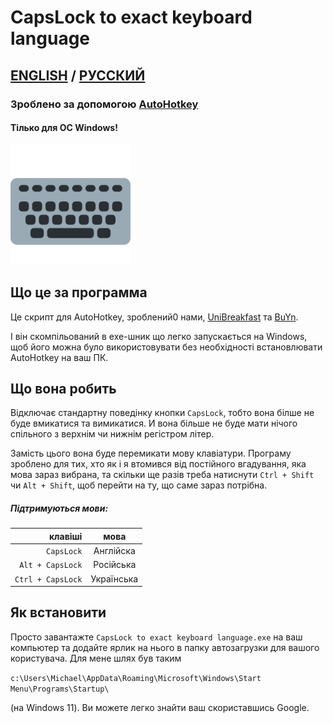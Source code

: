 # CapsLock to exact keyboard language
## [ENGLISH](https://github.com/UniBreakfast/capslock-to-exact-keyboard-language/blob/master/README.md) / [РУССКИЙ](https://github.com/UniBreakfast/capslock-to-exact-keyboard-language/blob/master/README.RU.md)
### Зроблено за допомогою [AutoHotkey](https://www.autohotkey.com/)
#### Тілько для ОС Windows!
![абстрактна клавіатура](https://github.com/UniBreakfast/capslock-to-exact-keyboard-language/blob/master/keyboard.png?raw=true)

## Що це за программа

Це скрипт для AutoHotkey, зроблений0 нами, [UniBreakfast](https://github.com/UniBreakfast) та [BuYn](https://github.com/Buyn).

І він скомпільований в exe-шник що легко запускається на Windows, щоб його можна було використовувати без необхідності встановлювати AutoHotkey на ваш ПК.

## Що вона робить

Відключає стандартну поведінку кнопки `CapsLock`, тобто вона білше не буде вмикатися та вимикатися. И вона більше не буде мати нічого спільного з верхнім чи нижнім регістром літер.

Замість цього вона буде перемикати мову клавіатури. Програму зроблено для тих, хто як і я втомився від постійного вгадування, яка мова зараз вибрана, та скільки ще разів треба натиснути `Ctrl + Shift` чи `Alt + Shift`, щоб перейти на ту, що саме зараз потрібна.

##### Підтримуються мови:

|           клавіші |    мова    |
|------------------:|:----------:|
|        `CapsLock` |  Англійска |
|  `Alt + CapsLock` |  Російська |
| `Ctrl + CapsLock` | Українська |

## Як встановити
Просто завантажте `CapsLock to exact keyboard language.exe` на ваш компьютер та додайте ярлик на нього в папку автозагрузки для вашого користувача. Для мене шлях був таким

```c:\Users\Michael\AppData\Roaming\Microsoft\Windows\Start Menu\Programs\Startup\```

(на Windows 11). Ви можете легко знайти ваш скориставшись Google.

